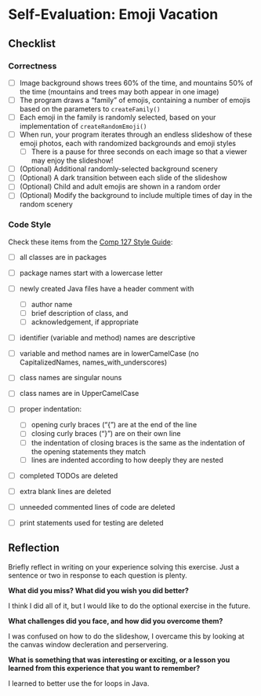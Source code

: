 # Self-Evaluation: Emoji Vacation

## Checklist

### Correctness

- [ ] Image background shows trees 60% of the time, and mountains 50% of the time (mountains and trees may both appear in one image)
- [ ] The program draws a “family” of emojis, containing a number of emojis based on the parameters to `createFamily()`
- [ ] Each emoji in the family is randomly selected, based on your implementation of `createRandomEmoji()`
- [ ] When run, your program iterates through an endless slideshow of these emoji photos, each with randomized backgrounds and emoji styles
  - [ ] There is a pause for three seconds on each image so that a viewer may enjoy the slideshow!
- [ ] (Optional) Additional randomly-selected background scenery
- [ ] (Optional) A dark transition between each slide of the slideshow
- [ ] (Optional) Child and adult emojis are shown in a random order
- [ ] (Optional) Modify the background to include multiple times of day in the random scenery

### Code Style

Check these items from the [Comp 127 Style Guide](https://comp127.innig.net/resources/style-guide/):

- [ ] all classes are in packages
- [ ] package names start with a lowercase letter
- [ ] newly created Java files have a header comment with
    - [ ] author name
    - [ ] brief description of class, and
    - [ ] acknowledgement, if appropriate
- [ ] identifier (variable and method) names are descriptive
- [ ] variable and method names are in lowerCamelCase (no CapitalizedNames,
  names_with_underscores)
- [ ] class names are singular nouns
- [ ] class names are in UpperCamelCase
- [ ] proper indentation:
    - [ ] opening curly braces (“{”) are at the end of the line
    - [ ] closing curly braces (“}”) are on their own line
    - [ ] the indentation of closing braces is the same as the indentation of the
      opening statements they match
    - [ ] lines are indented according to how deeply they are nested
- [ ] completed TODOs are deleted
- [ ] extra blank lines are deleted
- [ ] unneeded commented lines of code are deleted
- [ ] print statements used for testing are deleted


## Reflection

Briefly reflect in writing on your experience solving this exercise. Just a
sentence or two in response to each question is plenty.

**What did you miss? What did you wish you did better?**

I think I did all of it, but I would like to do the optional exercise in the future.

**What challenges did you face, and how did you overcome them?**

I was confused on how to do the slideshow, I overcame this by looking at the canvas window decleration and perservering. 

**What is something that was interesting or exciting, or a lesson you learned
  from this experience that you want to remember?**

I learned to better use the for loops in Java.